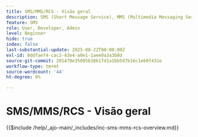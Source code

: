 ```yaml
---
title: SMS/MMS/RCS - Visão geral
description: SMS (Short Message Service), MMS (Multimedia Messaging Service) e RCS (Rich Communication Services) são canais de mensagens móveis que permitem alcançar os usuários diretamente em seu número de telefone — sem exigir uma conexão de aplicativo ou Internet (SMS/MMS)
feature: SMS
role: User, Developer, Admin
level: Beginner
hide: true
index: false
last-substantial-update: 2025-08-22T00:00:00Z
exl-id: 0ddfaef4-cac2-43e4-a0e1-1aee0a3a3b0d
source-git-commit: 201470e35095b38617d1a1bb5d7b16c1e60f431e
workflow-type: tm+mt
source-wordcount: '44'
ht-degree: 0%

---
```


# SMS/MMS/RCS - Visão geral

{{$include /help/_ajo-main/_includes/inc-sms-mms-rcs-overview.md}}

